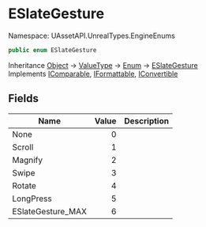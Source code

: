 # ESlateGesture

Namespace: UAssetAPI.UnrealTypes.EngineEnums

```csharp
public enum ESlateGesture
```

Inheritance [Object](https://docs.microsoft.com/en-us/dotnet/api/system.object) → [ValueType](https://docs.microsoft.com/en-us/dotnet/api/system.valuetype) → [Enum](https://docs.microsoft.com/en-us/dotnet/api/system.enum) → [ESlateGesture](./uassetapi.unrealtypes.engineenums.eslategesture.md)<br>
Implements [IComparable](https://docs.microsoft.com/en-us/dotnet/api/system.icomparable), [IFormattable](https://docs.microsoft.com/en-us/dotnet/api/system.iformattable), [IConvertible](https://docs.microsoft.com/en-us/dotnet/api/system.iconvertible)

## Fields

| Name | Value | Description |
| --- | --: | --- |
| None | 0 |  |
| Scroll | 1 |  |
| Magnify | 2 |  |
| Swipe | 3 |  |
| Rotate | 4 |  |
| LongPress | 5 |  |
| ESlateGesture_MAX | 6 |  |
